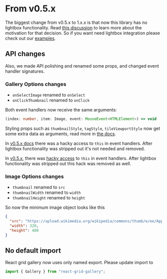 # From v0.5.x

The biggest change from v0.5.x to 1.x.x is that now this library has no lightbox functionality. 
Read [this discussion](https://github.com/benhowell/react-grid-gallery/discussions/179) to learn more about the motivation for that decision.
So if you want need lightbox integration please check out our [examples](https://benhowell.github.io/react-grid-gallery/). 

## API changes
Also, we made API polishing and renamed some props, and changed event handler signatures.

### Gallery Options changes
- `onSelectImage` renamed to `onSelect`
- `onClickThumbnail` renamed to `onClick`

Both event handlers now receive the same arguments:
```ts
(index: number, item: Image, event: MouseEvent<HTMLElement>) => void
```

Styling props such as `thumbnailStyle`, `tagStyle`, `tileViewportStyle` now get some extra data as arguments, read more in [the docs](https://github.com/benhowell/react-grid-gallery#gallery-options).

In [v0.5.x docs](https://github.com/benhowell/react-grid-gallery/tree/v0.5.6#programmers-notes) there was a hacky access to `this` in event handlers. 
After lightbox functionality was stripped out it's not needed and removed.

In [v0.5.x](https://github.com/benhowell/react-grid-gallery/tree/v0.5.6), there was [hacky access](https://github.com/benhowell/react-grid-gallery/tree/v0.5.6#programmers-notes) to `this` in event handlers. After lightbox functionality was stripped out this hack was removed as well.

### Image Options changes
- `thumbnail` renamed to `src`
- `thumbnailWidth` renamed to `width`
- `thumbnailHeight` renamed to `height`

So now the minimum image object looks like this

```json
{
  "src": "https://upload.wikimedia.org/wikipedia/commons/thumb/e/ee/Apples.jpg/320px-Apples.jpg",
  "width": 320,
  "height": 480
}
```


## No default import

React grid gallery now uses only named export. Please update import to
```js
import { Gallery } from "react-grid-gallery";
```
